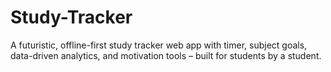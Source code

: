 # Study-Tracker
A futuristic, offline-first study tracker web app with timer, subject goals, data-driven analytics, and motivation tools – built for students by a student.
